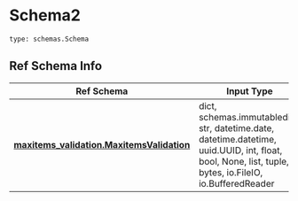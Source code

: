 # Schema2
```
type: schemas.Schema
```

## Ref Schema Info
Ref Schema | Input Type | Output Type
---------- | ---------- | -----------
[**maxitems_validation.MaxitemsValidation**](../../../../../../../../../components/schema/maxitems_validation.md) | dict, schemas.immutabledict, str, datetime.date, datetime.datetime, uuid.UUID, int, float, bool, None, list, tuple, bytes, io.FileIO, io.BufferedReader | schemas.immutabledict, str, float, int, bool, None, tuple, bytes, io.FileIO
